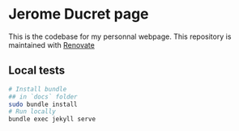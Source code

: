 # Jerome Ducret page

This is the codebase for my personnal webpage.
This repository is maintained with [Renovate](https://github.com/renovatebot/renovate)

## Local tests

```sh
# Install bundle
## in `docs` folder
sudo bundle install
# Run locally
bundle exec jekyll serve
```
